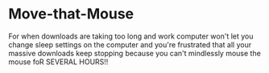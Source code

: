 # Move-that-Mouse
For when downloads are taking too long and work computer won't let you change sleep settings on the computer and you're frustrated that all your massive downloads keep stopping because you can't mindlessly mouse the mouse foR SEVERAL HOURS!!
